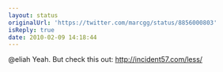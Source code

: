 ```yaml
---
layout: status
originalUrl: 'https://twitter.com/marcgg/status/8856000803'
isReply: true
date: 2010-02-09 14:18:44
---
```


@eliah Yeah. But check this out: http://incident57.com/less/
